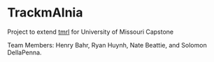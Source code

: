 # TrackmAInia
Project to extend [tmrl](https://github.com/trackmania-rl/tmrl) for University of Missouri Capstone

Team Members: Henry Bahr, Ryan Huynh, Nate Beattie, and Solomon DellaPenna.

